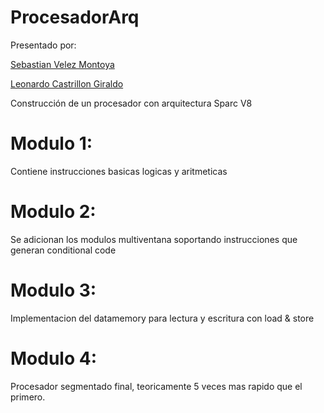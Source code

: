 # ProcesadorArq

Presentado por:

[Sebastian Velez Montoya](https://github.com/SebasttianVelez)

[Leonardo Castrillon Giraldo](https://github.com/deltaintegrate)

Construcción de un procesador con arquitectura Sparc V8

# Modulo 1:
Contiene instrucciones basicas logicas y aritmeticas

# Modulo 2:
Se adicionan los modulos multiventana soportando instrucciones que generan conditional code

# Modulo 3:
Implementacion del datamemory para lectura y escritura con load & store

# Modulo 4:
Procesador segmentado final, teoricamente 5 veces mas rapido que el primero.
